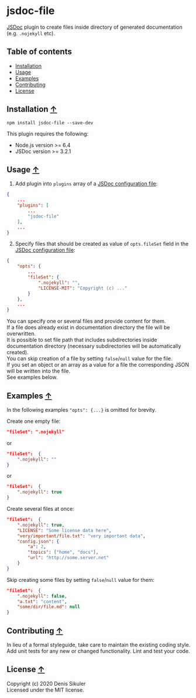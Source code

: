 # jsdoc-file <a name="start"></a>

[JSDoc](https://jsdoc.app/) plugin to create files inside directory of generated documentation (e.g. `.nojekyll` etc).

## Table of contents

* [Installation](#install)
* [Usage](#usage)
* [Examples](#examples)
* [Contributing](#contributing)
* [License](#license)

## Installation <a name="install"></a> [&#x2191;](#start)

    npm install jsdoc-file --save-dev

This plugin requires the following:
* Node.js version >= 6.4
* JSDoc version >= 3.2.1

## Usage <a name="usage"></a> [&#x2191;](#start)

1. Add plugin into `plugins` array of a [JSDoc configuration file](https://jsdoc.app/about-configuring-jsdoc.html#configuring-plugins):

```json
{
    ...
    "plugins": [
        ...
        "jsdoc-file"
    ],
    ...
}
```

2. Specify files that should be created as value of `opts.fileSet` field in the [JSDoc configuration file](https://jsdoc.app/about-configuring-jsdoc.html#incorporating-command-line-options-into-the-configuration-file):

```json
{
    "opts": {
        ...
        "fileSet": {
            ".nojekyll": "",
            "LICENSE-MIT": "Copyright (c) ..."
        }
    },
    ...
}
```

You can specify one or several files and provide content for them.  
If a file does already exist in documentation directory the file will be overwritten.  
It is possible to set file path that includes subdirectories inside documentation directory (necessary subdirectories will be automatically created).  
You can skip creation of a file by setting `false`/`null` value for the file.  
If you set an object or an array as a value for a file the corresponding JSON will be written into the file.  
See examples below.

## Examples <a name="examples"></a> [&#x2191;](#start)

In the following examples `"opts": {...}` is omitted for brevity.

Create one empty file:
```json
"fileSet": ".nojekyll"
```
or
```json
"fileSet":  {
    ".nojekyll": ""
}
```
or
```json
"fileSet":  {
    ".nojekyll": true
}
```

Create several files at once:
```json
"fileSet":  {
    ".nojekyll": true,
    "LICENSE": "Some license data here",
    "very/important/file.txt": "very important data",
    "config.json": {
        "a": 2,
        "topics": ["home", "docs"],
        "url": "http://some.server.net"
    }
}
```

Skip creating some files by setting `false`/`null` value for them:
```json
"fileSet":  {
    ".nojekyll": false,
    "a.txt": "content",
    "some/dir/file.md": null
}
```

## Contributing <a name="contributing"></a> [&#x2191;](#start)
In lieu of a formal styleguide, take care to maintain the existing coding style.
Add unit tests for any new or changed functionality.
Lint and test your code.

## License <a name="license"></a> [&#x2191;](#start)
Copyright (c) 2020 Denis Sikuler  
Licensed under the MIT license.
